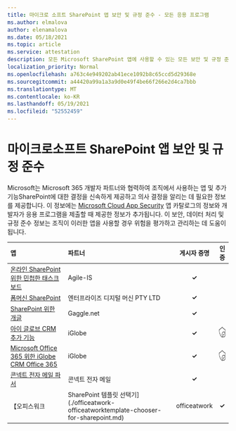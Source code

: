 ```yaml
---
title: 마이크로 소프트 SharePoint 앱 보안 및 규정 준수 - 모든 응용 프로그램
ms.author: elmalova
author: elenamalova
ms.date: 05/18/2021
ms.topic: article
ms.service: attestation
description: 모든 Microsoft SharePoint 앱에 사용할 수 있는 모든 보안 및 규정 준수 정보 정보입니다.
localization_priority: Normal
ms.openlocfilehash: a763c4e949202ab41ece1092b8c65ccd5d29368e
ms.sourcegitcommit: a44420a99a1a3a9d0e49f4be66f266e2d4ca7bbb
ms.translationtype: MT
ms.contentlocale: ko-KR
ms.lasthandoff: 05/19/2021
ms.locfileid: "52552459"
---
```

# <a name="microsoft-sharepoint-app-security-and-compliance"></a>마이크로소프트 SharePoint 앱 보안 및 규정 준수

Microsoft는 Microsoft 365 개발자 파트너와 협력하여 조직에서 사용하는 앱 및 추가 기능SharePoint에 대한 결정을 신속하게 제공하고 의사 결정을 알리는 데 필요한 정보를 제공합니다. 이 정보에는 [Microsoft Cloud App Security](https://www.microsoft.com/en-us/enterprise-mobility-security/cloud-app-security) 앱 카탈로그의 정보와 개발자가 응용 프로그램을 제출할 때 제공한 정보가 추가됩니다. 이 보안, 데이터 처리 및 규정 준수 정보는 조직이 이러한 앱을 사용할 경우 위험을 평가하고 관리하는 데 도움이 됩니다.

| **앱** | **파트너** | **게시자 증명** | **인증** |
|:--------|:------------|:----------------------:|:-------------:|
| [온라인 SharePoint 위한 민첩한 태스크 보드](./agile-is-task-board-for-sharepoint-online.md) | Agile-IS | **✓** |  |
| [폼머신 SharePoint](./enterprise-digital-machines-pty-ltd-formmachines-for-sharepoint.md) | 엔터프라이즈 디지털 머신 PTY LTD | **✓** |  |
| [SharePoint 위한 개글](./gagglenet-inc-gaggle-for-sharepoint.md) | Gaggle.net | **✓** |  |
| [아이 글로브 CRM 추가 기능](./iglobe-crm-add-ons.md) | iGlobe | **✓** | <img alt="Certified application badge" src="../media/certified-badge.png" height="25" width="25" /> |
| [Microsoft Office 365 위한 iGlobe CRM Office 365](./iglobe-crm-office-365-for-microsoft.md) | iGlobe | **✓** | <img alt="Certified application badge" src="../media/certified-badge.png" height="25" width="25" /> |
| [콘넥트 전자 메일 파서](./konnect-email-parser.md) | 콘넥트 전자 메일 | **✓** |  |
| 【오피스워크 | SharePoint 템플릿 선택기](./officeatwork-officeatworktemplate-chooser-for-sharepoint.md) | officeatwork | **✓** | <img alt="Certified application badge" src="../media/certified-badge.png" height="25" width="25" /> |
